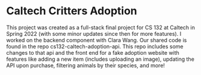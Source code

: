 # Caltech Critters Adoption
This project was created as a full-stack final project for CS 132 at Caltech in Spring 2022 (with some minor updates since then for more features). I worked on the backend component with Clara Wang. Our shared code is found in the repo cs132-caltech-adoption-api. This repo includes some changes to that api and the front end for a fake adoption website with features like adding a new item (includes uploading an image), updating the API upon purchase, filtering animals by their species, and more! 
